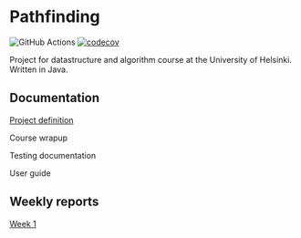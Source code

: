 # Pathfinding

![GitHub Actions](https://github.com/mluukkai/ohtu-viikko1-s2020/workflows/Java%20CI%20with%20Gradle/badge.svg) [![codecov](https://codecov.io/gh/k0psutin/TiraLabra/branch/main/graph/badge.svg?token=854IDBDBMF)](https://codecov.io/gh/k0psutin/TiraLabra)

Project for datastructure and algorithm course at the University of Helsinki. Written in Java.

## Documentation

[Project definition](/docs/proj_definition.md)

Course wrapup

Testing documentation

User guide

## Weekly reports

[Week 1](/docs/week1.md)
